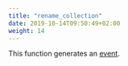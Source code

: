 ```yaml
---
title: "rename_collection"
date: 2019-10-14T09:50:49+02:00
weight: 14
---
```


This function generates an [event](../../events).

